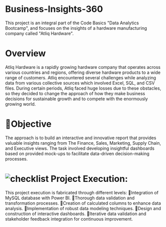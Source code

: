 # Business-Insights-360
This project is an integral part of the Code Basics "Data Analytics Bootcamp", and focuses on the insights of a hardware manufacturing company called "Atliq Hardware". 

# Overview 
Atliq Hardware is a rapidly growing hardware company that operates across various countries and regions, offering diverse hardware products to a wide range of customers. Atliq encountered several challenges while analyzing data from various collective sources which involved Excel, SQL, and CSV files. During certain periods, Atliq faced huge losses due to these obstacles, so they decided to change the approach of how they make business decisions for sustainable growth and to compete with the enormously growing world.

# 🎯Objective
The approach is to build an interactive and innovative report that provides valuable insights ranging from The Finance, Sales, Marketing, Supply Chain, and Executive views. The task involved developing insightful dashboards based on provided mock-ups to facilitate data-driven decision-making processes.

# ![checklist](https://github.com/amuru0S/Business-Insights-360/assets/42114626/4211282a-9dc0-4e6b-ae19-7ac65564d624) Project Execution: 
This project execution is fabricated through different levels:
🔸Integration of MySQL database with Power BI.
🔸Thorough data validation and transformation processes.
🔸Creation of calculated columns to enhance data analysis.
🔸Implementation of robust data modeling techniques.
🔸Design and construction of interactive dashboards.
🔸Iterative data validation and stakeholder feedback integration for continuous improvement.
